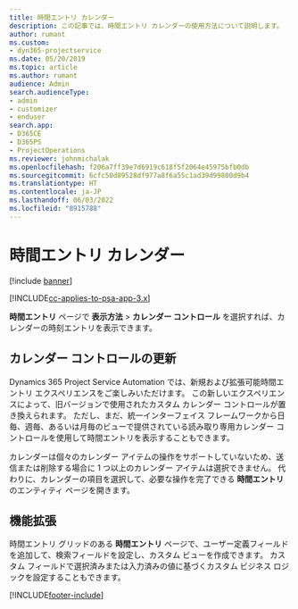 ```yaml
---
title: 時間エントリ カレンダー
description: この記事では、時間エントリ カレンダーの使用方法について説明します。
author: rumant
ms.custom:
- dyn365-projectservice
ms.date: 05/20/2019
ms.topic: article
ms.author: rumant
audience: Admin
search.audienceType:
- admin
- customizer
- enduser
search.app:
- D365CE
- D365PS
- ProjectOperations
ms.reviewer: johnmichalak
ms.openlocfilehash: f206a7ff39e7d6919c618f5f2064e45975bfb0db
ms.sourcegitcommit: 6cfc50d89528df977a8f6a55c1ad39d99800d9b4
ms.translationtype: HT
ms.contentlocale: ja-JP
ms.lasthandoff: 06/03/2022
ms.locfileid: "8915788"
---
```

# <a name="time-entry-calendar"></a>時間エントリ カレンダー

[!include [banner](../includes/psa-now-project-operations.md)]

[!INCLUDE[cc-applies-to-psa-app-3.x](../includes/cc-applies-to-psa-app-3x.md)]

**時間エントリ** ページで **表示方法** \> **カレンダー コントロール** を選択すれば、カレンダーの時刻エントリを表示できます。

## <a name="updated-calendar-control"></a>カレンダー コントロールの更新

Dynamics 365 Project Service Automation では、新規および拡張可能時間エントリ エクスペリエンスをご楽しみいただけます。 この新しいエクスペリエンスによって、旧バージョンで使用されたカスタム カレンダー コントロールが置き換えられます。 ただし、まだ、統一インターフェイス フレームワークから日毎、週毎、あるいは月毎のビューで提供されている読み取り専用カレンダー コントロールを使用して時間エントリを表示することもできます。

カレンダーは個々のカレンダー アイテムの操作をサポートしていないため、送信または削除する場合に 1 つ以上のカレンダー アイテムは選択できません。 代わりに、カレンダーの項目を選択して、必要な操作を完了できる **時間エントリ** のエンティティ ページを開きます。

## <a name="extensibility"></a>機能拡張

時間エントリ グリッドのある **時間エントリ** ページで、ユーザー定義フィールドを追加して、検索フィールドを設定し、カスタム ビューを作成できます。 カスタム フィールドで選択済みまたは入力済みの値に基づくカスタム ビジネス ロジックを設定することもできます。


[!INCLUDE[footer-include](../includes/footer-banner.md)]
